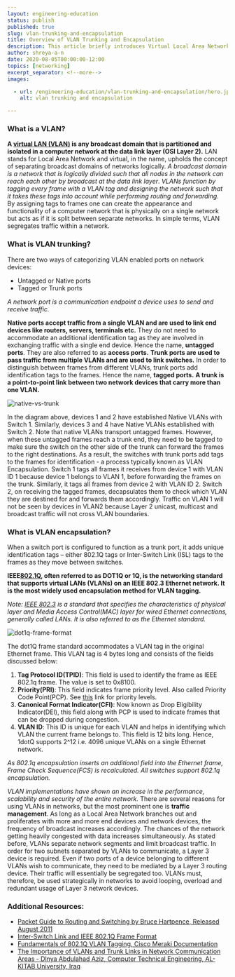```yaml
---
layout: engineering-education
status: publish
published: true
slug: vlan-trunking-and-encapsulation
title: Overview of VLAN Trunking and Encapsulation
description: This article briefly introduces Virtual Local Area Networks(VLANs) and their requirements. It discusses VLAN trunking and VLAN encapsulation using IEEE 802.1Q standard.
author: shreya-a-n
date: 2020-08-05T00:00:00-12:00
topics: [networking]
excerpt_separator: <!--more-->
images:

  - url: /engineering-education/vlan-trunking-and-encapsulation/hero.jpg
    alt: vlan trunking and encapsulation

---
```

### What is a VLAN?
**A [virtual LAN (VLAN)](https://en.wikipedia.org/wiki/Virtual_LAN) is any broadcast domain that is partitioned and isolated in a computer network at the data link layer (OSI Layer 2).** LAN stands for Local Area Network and virtual, in the name, upholds the concept of separating broadcast domains of networks logically. *A broadcast domain is a network that is logically divided such that all nodes in the network can reach each other by broadcast at the data link layer*. *VLANs function by tagging every frame with a VLAN tag and designing the network such that it takes these tags into account while performing routing and forwarding.* By assigning tags to frames one can create the appearance and functionality of a computer network that is physically on a single network but acts as if it is split between separate networks. In simple terms, VLAN segregates traffic within a network.

### What is VLAN trunking?
There are two ways of categorizing VLAN enabled ports on network devices:
- Untagged or Native ports
- Tagged or Trunk ports

 *A network port is a communication endpoint a device uses to send and receive traffic.*

**Native ports accept traffic from a single VLAN and are used to link end devices like routers, servers, terminals etc.** They do not need to accommodate an additional identification tag as they are involved in exchanging traffic with a single end device. Hence the name, **untagged ports**. They are also referred to as **access ports.**
**Trunk ports are used to pass traffic from multiple VLANs and are used to link switches.** In order to distinguish between frames from different VLANs, trunk ports add identification tags to the frames.
Hence the name, **tagged ports.**
**A trunk is a point-to-point link between two network devices that carry more than one VLAN.**

![native-vs-trunk](/engineering-education/vlan-trunking-and-encapsulation/native-vs-trunk.jpg)

In the diagram above, devices 1 and 2 have established Native VLANs with Switch 1. Similarly, devices 3 and 4 have Native VLANs established with Switch 2. Note that native VLANs transport untagged frames. However, when these untagged frames reach a trunk end, they need to be tagged to make sure the switch on the other side of the trunk can forward the frames to the right destinations. As a result, the switches with trunk ports add tags to the frames for identification - a process typically known as VLAN Encapsulation. Switch 1 tags all frames it receives from device 1 with VLAN ID 1 because device 1 belongs to VLAN 1, before forwarding the frames on the trunk. Similarly, it tags all frames from device 2 with VLAN ID 2. Switch 2, on receiving the tagged frames, decapsulates them to check which VLAN they are destined for and forwards them accordingly. Traffic on VLAN 1 will not be seen by devices in VLAN2 because Layer 2 unicast, multicast and broadcast traffic will not cross VLAN boundaries.

### What is VLAN encapsulation?
When a switch port is configured to function as a trunk port, it adds unique identification tags – either 802.1Q tags or Inter-Switch Link (ISL) tags to the frames as they move between switches.

**IEEE[802.1Q](https://en.wikipedia.org/wiki/IEEE_802.1Q), often referred to as DOT1Q or 1Q, is the networking standard that supports virtual LANs (VLANs) on an IEEE 802.3 Ethernet network. It is the most widely used encapsulation method for VLAN tagging.**

*Note: [IEEE 802.3](https://en.wikipedia.org/wiki/IEEE_802.3) is a standard that specifies the characteristics of physical layer and Media Access Control(MAC) layer for wired Ethernet connections, generally called LANs. It is also referred to as the Ethernet standard.*

![dot1q-frame-format](/engineering-education/vlan-trunking-and-encapsulation/dot1q.jpg)

The dot1Q frame standard accommodates a VLAN tag in the original Ethernet frame. This VLAN tag is 4 bytes long and consists of the fields discussed below:
1. **Tag Protocol ID(TPID)**: This field is used to identify the frame as IEEE 802.1q frame.  The value is set to 0x8100.
2. **Priority(PRI)**: This field indicates frame priority level. Also called Priority Code Point(PCP). See [this](https://en.wikipedia.org/wiki/IEEE_P802.1p#Priority_levels) link for priority levels.
3. **Canonical Format Indicator(CFI)**: Now known as Drop Eligibility Indicator(DEI), this field along with PCP is used to indicate frames that can be dropped during congestion.
4. **VLAN ID**: This ID is unique for each VLAN and helps in identifying which VLAN the current frame belongs to. This field is 12 bits long. Hence, 1dotQ supports 2^12 i.e. 4096 unique VLANs on a single Ethernet network.

*As 802.1q encapsulation inserts an additional field into the Ethernet frame, Frame Check Sequence(FCS) is recalculated.*
*All switches support 802.1q encapsulation.*

*VLAN implementations have shown an increase in the performance, scalability and security of the entire network.* There are several reasons for using VLANs in networks, but the most prominent one is **traffic management**. As long as a Local Area Network branches out and proliferates with more and more end devices and network devices, the frequency of broadcast increases accordingly. The chances of the network getting heavily congested with data increases simultaneously.
As stated before, VLANs separate network segments and limit broadcast traffic. In order for two subnets separated by VLANs to communicate, a Layer 3 device is required. Even if two ports of a device belonging to different VLANs wish to communicate, they need to be mediated by a Layer 3 routing device. Their traffic will essentially be segregated too. VLANs must, therefore, be used strategically in networks to avoid looping, overload and redundant usage of Layer 3 network devices.

### Additional Resources:
- [Packet Guide to Routing and Switching by Bruce Hartpence, Released August 2011](https://www.oreilly.com/library/view/packet-guide-to/9781449311315/ch04.html)
- [Inter-Switch Link and IEEE 802.1Q Frame Format](https://www.cisco.com/c/en/us/support/docs/lan-switching/8021q/17056-741-4.html)
- [Fundamentals of 802.1Q VLAN Tagging, Cisco Meraki Documentation](https://documentation.meraki.com/zGeneral_Administration/Tools_and_Troubleshooting/Fundamentals_of_802.1Q_VLAN_Tagging)
- [The Importance of VLANs and Trunk Links in Network Communication Areas - Dlnya Abdulahad Aziz, Computer Technical Engineering, AL-KITAB University, Iraq](https://www.ijser.org/researchpaper/The-Importance-of-VLANs-and-Trunk-Links-in-Network-Communication-Areas.pdf)
